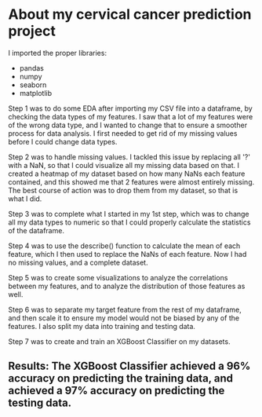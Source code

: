 # About my cervical cancer prediction project

I imported the proper libraries:
* pandas
* numpy
* seaborn
* matplotlib

Step 1 was to do some EDA after importing my CSV file into a dataframe, by checking the data types of my features. I saw that a lot of my features were of the wrong data type, and I wanted to change that to ensure a smoother process for data analysis. I first needed to get rid of my missing values before I could change data types.

Step 2 was to handle missing values. I tackled this issue by replacing all '?' with a NaN, so that I could visualize all my missing data based on that. I created a heatmap of my dataset based on how many NaNs each feature contained, and this showed me that 2 features were almost entirely missing. The best course of action was to drop them from my dataset, so that is what I did.

Step 3 was to complete what I started in my 1st step, which was to change all my data types to numeric so that I could properly calculate the statistics of the dataframe.

Step 4 was to use the describe() function to calculate the mean of each feature, which I then used to replace the NaNs of each feature. Now I had no missing values, and a complete dataset.

Step 5 was to create some visualizations to analyze the correlations between my features, and to analyze the distribution of those features as well. 

Step 6 was to separate my target feature from the rest of my dataframe, and then scale it to ensure my model would not be biased by any of the features. I also split my data into training and testing data.

Step 7 was to create and train an XGBoost Classifier on my datasets.

## Results: The XGBoost Classifier achieved a 96% accuracy on predicting the training data, and achieved a 97% accuracy on predicting the testing data.
